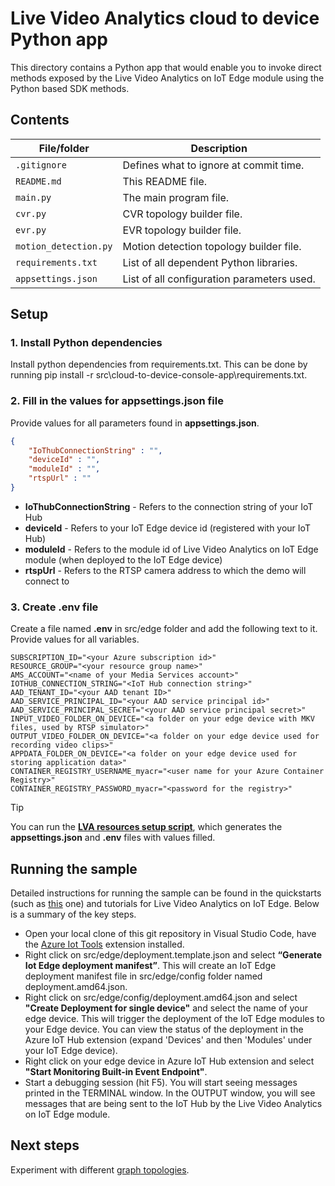 # Live Video Analytics cloud to device Python app

This directory contains a Python app that would enable you to invoke direct methods exposed by the Live Video Analytics on IoT Edge module using the Python based SDK methods.

## Contents

| File/folder             | Description                                                   |
|-------------------------|---------------------------------------------------------------|
| `.gitignore`            | Defines what to ignore at commit time.                        |
| `README.md`             | This README file.                                             |
| `main.py`               | The main program file.                                        |
| `cvr.py`                | CVR topology builder file.                                    |
| `evr.py`                | EVR topology builder file.                                    |
| `motion_detection.py`   | Motion detection topology builder file.                       |
| `requirements.txt`      | List of all dependent Python libraries.                       |
| `appsettings.json`      | List of all configuration parameters used.                    |

## Setup

### 1. Install Python dependencies
Install python dependencies from requirements.txt. This can be done by running pip install -r src\cloud-to-device-console-app\requirements.txt.

### 2. Fill in the values for appsettings.json file

Provide values for all parameters found in **appsettings.json**.

```JSON
{
    "IoThubConnectionString" : "",
    "deviceId" : "",
    "moduleId" : "",
    "rtspUrl" : ""
}
```

* **IoThubConnectionString** - Refers to the connection string of your IoT Hub
* **deviceId** - Refers to your IoT Edge device id (registered with your IoT Hub)
* **moduleId** - Refers to the module id of Live Video Analytics on IoT Edge module (when deployed to the IoT Edge device)
* **rtspUrl** - Refers to the RTSP camera address to which the demo will connect to

### 3. Create .env file

Create a file named **.env** in src/edge folder and add the following text to it. Provide values for all variables.

```env
SUBSCRIPTION_ID="<your Azure subscription id>"
RESOURCE_GROUP="<your resource group name>"
AMS_ACCOUNT="<name of your Media Services account>"
IOTHUB_CONNECTION_STRING="<IoT Hub connection string>"
AAD_TENANT_ID="<your AAD tenant ID>"
AAD_SERVICE_PRINCIPAL_ID="<your AAD service principal id>"
AAD_SERVICE_PRINCIPAL_SECRET="<your AAD service principal secret>"
INPUT_VIDEO_FOLDER_ON_DEVICE="<a folder on your edge device with MKV files, used by RTSP simulator>"
OUTPUT_VIDEO_FOLDER_ON_DEVICE="<a folder on your edge device used for recording video clips>"
APPDATA_FOLDER_ON_DEVICE="<a folder on your edge device used for storing application data>"
CONTAINER_REGISTRY_USERNAME_myacr="<user name for your Azure Container Registry>"
CONTAINER_REGISTRY_PASSWORD_myacr="<password for the registry>"
```

> [!TIP]
> You can run the **[LVA resources setup script](https://github.com/Azure/live-video-analytics/tree/master/edge/setup)**, which generates the **appsettings.json** and **.env** files with values filled.

## Running the sample

Detailed instructions for running the sample can be found in the quickstarts (such as [this](https://docs.microsoft.com/azure/media-services/live-video-analytics-edge/detect-motion-emit-events-quickstart) one) and tutorials for Live Video Analytics on IoT Edge. Below is a summary of the key steps.

* Open your local clone of this git repository in Visual Studio Code, have the [Azure Iot Tools](https://marketplace.visualstudio.com/items?itemName=vsciot-vscode.azure-iot-tools) extension installed. 
* Right click on src/edge/deployment.template.json and select **“Generate Iot Edge deployment manifest”**. This will create an IoT Edge deployment manifest file in src/edge/config folder named deployment.amd64.json.
* Right click on src/edge/config/deployment.amd64.json and select **"Create Deployment for single device"** and select the name of your edge device. This will trigger the deployment of the IoT Edge modules to your Edge device. You can view the status of the deployment in the Azure IoT Hub extension (expand 'Devices' and then 'Modules' under your IoT Edge device).
* Right click on your edge device in Azure IoT Hub extension and select **"Start Monitoring Built-in Event Endpoint"**.
* Start a debugging session (hit F5). You will start seeing messages printed in the TERMINAL window. In the OUTPUT window, you will see messages that are being sent to the IoT Hub by the Live Video Analytics on IoT Edge module.

## Next steps

Experiment with different [graph topologies](https://docs.microsoft.com/azure/media-services/live-video-analytics-edge/media-graph-concept#media-graph-topologies-and-instances).
